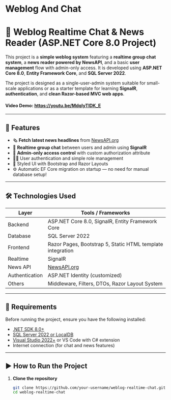 # Weblog And Chat

# 📰 Weblog Realtime Chat & News Reader (ASP.NET Core 8.0 Project)

This project is a **simple weblog system** featuring a **realtime group chat system**, a **news reader powered by NewsAPI**, and a basic **user management** flow with admin-only access. It is developed using **ASP.NET Core 8.0**, **Entity Framework Core**, and **SQL Server 2022**.

The project is designed as a single-user-admin system suitable for small-scale applications or as a starter template for learning **SignalR**, **authentication**, and **clean Razor-based MVC web apps**.

#### Video Demo: https://youtu.be/MdqlyTlDK_E

---

## 🚀 Features

- 🗞️ **Fetch latest news headlines** from [NewsAPI.org](https://newsapi.org)
- 💬 **Realtime group chat** between users and admin using **SignalR**
- 🔐 **Admin-only access control** with custom authorization attribute
- 🧑‍💻 User authentication and simple role management
- 🎨 Styled UI with Bootstrap and Razor Layouts
- ⚙️ Automatic EF Core migration on startup — no need for manual database setup!

---

## 🛠️ Technologies Used

| Layer          | Tools / Frameworks                                         |
| -------------- | ---------------------------------------------------------- |
| Backend        | ASP.NET Core 8.0, SignalR, Entity Framework Core           |
| Database       | SQL Server 2022                                            |
| Frontend       | Razor Pages, Bootstrap 5, Static HTML template integration |
| Realtime       | SignalR                                                    |
| News API       | [NewsAPI.org](https://newsapi.org)                         |
| Authentication | ASP.NET Identity (customized)                              |
| Others         | Middleware, Filters, DTOs, Razor Layout System             |

---

## 🧪 Requirements

Before running the project, ensure you have the following installed:

- [.NET SDK 8.0+](https://dotnet.microsoft.com/en-us/download)
- [SQL Server 2022 or LocalDB](https://www.microsoft.com/en-us/sql-server/sql-server-downloads)
- [Visual Studio 2022+](https://visualstudio.microsoft.com/) or VS Code with C# extension
- Internet connection (for chat and news features)

---

## ▶️ How to Run the Project

1. **Clone the repository**
   ```bash
   git clone https://github.com/your-username/weblog-realtime-chat.git
   cd weblog-realtime-chat
   ```
